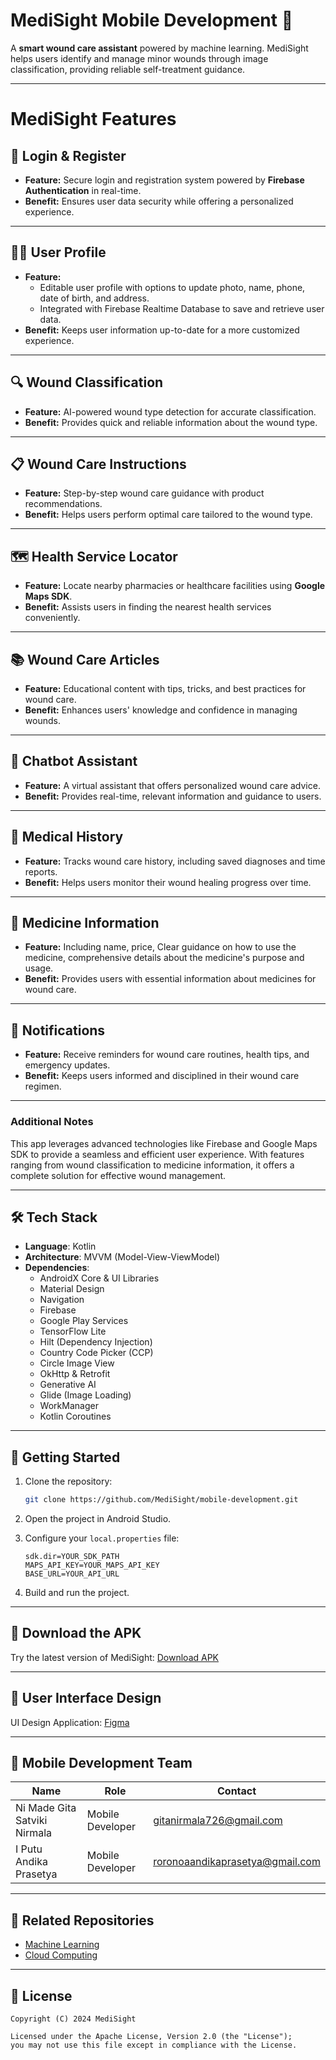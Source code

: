 # MediSight Mobile Development 📱

A **smart wound care assistant** powered by machine learning. MediSight helps users identify and manage minor wounds through image classification, providing reliable self-treatment guidance.

---  

# MediSight Features  

## 🔑 Login & Register  
- **Feature:** Secure login and registration system powered by **Firebase Authentication** in real-time.  
- **Benefit:** Ensures user data security while offering a personalized experience.  

---

## 🧑‍💻 User Profile  
- **Feature:**  
  - Editable user profile with options to update photo, name, phone, date of birth, and address.  
  - Integrated with Firebase Realtime Database to save and retrieve user data.  
- **Benefit:** Keeps user information up-to-date for a more customized experience.  

---

## 🔍 Wound Classification  
- **Feature:** AI-powered wound type detection for accurate classification.  
- **Benefit:** Provides quick and reliable information about the wound type.  

---

## 📋 Wound Care Instructions  
- **Feature:** Step-by-step wound care guidance with product recommendations.  
- **Benefit:** Helps users perform optimal care tailored to the wound type.  

---

## 🗺 Health Service Locator  
- **Feature:** Locate nearby pharmacies or healthcare facilities using **Google Maps SDK**.  
- **Benefit:** Assists users in finding the nearest health services conveniently.  

---

## 📚 Wound Care Articles  
- **Feature:** Educational content with tips, tricks, and best practices for wound care.  
- **Benefit:** Enhances users' knowledge and confidence in managing wounds.  

---

## 🤖 Chatbot Assistant  
- **Feature:** A virtual assistant that offers personalized wound care advice.  
- **Benefit:** Provides real-time, relevant information and guidance to users.  

---

## 📜 Medical History  
- **Feature:** Tracks wound care history, including saved diagnoses and time reports.  
- **Benefit:** Helps users monitor their wound healing progress over time.  

---

## 💊 Medicine Information  
- **Feature:**   Including name, price, Clear guidance on how to use the medicine, comprehensive details about the medicine's purpose and usage.
- **Benefit:** Provides users with essential information about medicines for wound care.  

---

## 🔔 Notifications  
- **Feature:** Receive reminders for wound care routines, health tips, and emergency updates.  
- **Benefit:** Keeps users informed and disciplined in their wound care regimen.  

---

### Additional Notes  
This app leverages advanced technologies like Firebase and Google Maps SDK to provide a seamless and efficient user experience. With features ranging from wound classification to medicine information, it offers a complete solution for effective wound management.



---

## 🛠️ Tech Stack

- **Language**: Kotlin
- **Architecture**: MVVM (Model-View-ViewModel)
- **Dependencies**:
  - AndroidX Core & UI Libraries
  - Material Design
  - Navigation
  - Firebase
  - Google Play Services
  - TensorFlow Lite
  - Hilt (Dependency Injection)
  - Country Code Picker (CCP)
  - Circle Image View
  - OkHttp & Retrofit
  - Generative AI
  - Glide (Image Loading)
  - WorkManager
  - Kotlin Coroutines

---

## 🚀 Getting Started

1. Clone the repository:
   ```bash
   git clone https://github.com/MediSight/mobile-development.git
   ```

2. Open the project in Android Studio.

3. Configure your `local.properties` file:
   ```properties
   sdk.dir=YOUR_SDK_PATH
   MAPS_API_KEY=YOUR_MAPS_API_KEY
   BASE_URL=YOUR_API_URL
   ```

4. Build and run the project.

---

## 🔗 Download the APK

Try the latest version of MediSight:
[Download APK](https://drive.google.com/file/d/1wVZeMxuYSS5tILYMwmob_nRhCCwy7iSl/view?usp=sharing)

---

## 🔗 User Interface Design

UI Design Application:
[Figma](https://www.figma.com/design/Uv6Su6QKdp8tUmPnBahfUF/MediSight?node-id=1-2&t=OrYpmG96o8vsmziv-1)

---

## 👥 Mobile Development Team

| Name                            | Role              | Contact                       |
|---------------------------------|-------------------|-------------------------------|
| Ni Made Gita Satviki Nirmala    | Mobile Developer  | gitanirmala726@gmail.com      |
| I Putu Andika Prasetya          | Mobile Developer  | roronoaandikaprasetya@gmail.com |

---

## 🤝 Related Repositories

- [Machine Learning](https://github.com/C242-PS086-MediSight/ML)
- [Cloud Computing](https://github.com/C242-PS086-MediSight/CC)

---

## 📄 License

```
Copyright (C) 2024 MediSight

Licensed under the Apache License, Version 2.0 (the "License");
you may not use this file except in compliance with the License.
```

